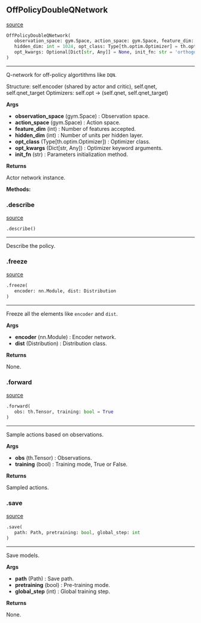 #


## OffPolicyDoubleQNetwork
[source](https://github.com/RLE-Foundation/rllte/blob/main/rllte/xploit/policy/off_policy_double_qnetwork.py/#L39)
```python 
OffPolicyDoubleQNetwork(
   observation_space: gym.Space, action_space: gym.Space, feature_dim: int = 64,
   hidden_dim: int = 1024, opt_class: Type[th.optim.Optimizer] = th.optim.Adam,
   opt_kwargs: Optional[Dict[str, Any]] = None, init_fn: str = 'orthogonal'
)
```


---
Q-network for off-policy algortithms like `DQN`.

Structure: self.encoder (shared by actor and critic), self.qnet, self.qnet_target
Optimizers: self.opt -> (self.qnet, self.qnet_target)


**Args**

* **observation_space** (gym.Space) : Observation space.
* **action_space** (gym.Space) : Action space.
* **feature_dim** (int) : Number of features accepted.
* **hidden_dim** (int) : Number of units per hidden layer.
* **opt_class** (Type[th.optim.Optimizer]) : Optimizer class.
* **opt_kwargs** (Dict[str, Any]) : Optimizer keyword arguments.
* **init_fn** (str) : Parameters initialization method.


**Returns**

Actor network instance.


**Methods:**


### .describe
[source](https://github.com/RLE-Foundation/rllte/blob/main/rllte/xploit/policy/off_policy_double_qnetwork.py/#L92)
```python
.describe()
```

---
Describe the policy.

### .freeze
[source](https://github.com/RLE-Foundation/rllte/blob/main/rllte/xploit/policy/off_policy_double_qnetwork.py/#L103)
```python
.freeze(
   encoder: nn.Module, dist: Distribution
)
```

---
Freeze all the elements like `encoder` and `dist`.


**Args**

* **encoder** (nn.Module) : Encoder network.
* **dist** (Distribution) : Distribution class.


**Returns**

None.

### .forward
[source](https://github.com/RLE-Foundation/rllte/blob/main/rllte/xploit/policy/off_policy_double_qnetwork.py/#L123)
```python
.forward(
   obs: th.Tensor, training: bool = True
)
```

---
Sample actions based on observations.


**Args**

* **obs** (th.Tensor) : Observations.
* **training** (bool) : Training mode, True or False.


**Returns**

Sampled actions.

### .save
[source](https://github.com/RLE-Foundation/rllte/blob/main/rllte/xploit/policy/off_policy_double_qnetwork.py/#L138)
```python
.save(
   path: Path, pretraining: bool, global_step: int
)
```

---
Save models.


**Args**

* **path** (Path) : Save path.
* **pretraining** (bool) : Pre-training mode.
* **global_step** (int) : Global training step.


**Returns**

None.
